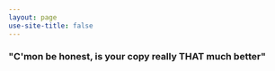 ```yaml
---
layout: page
use-site-title: false
---
```


### "C'mon be honest, is your copy really THAT much better" 
